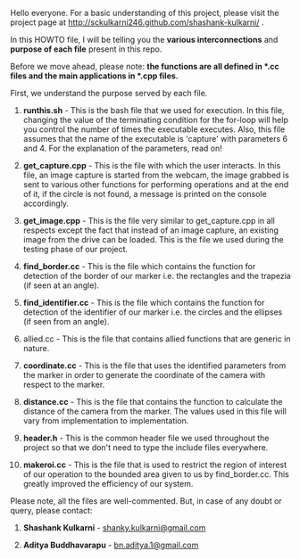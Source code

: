 Hello everyone.
For a basic understanding of this project, please visit the project page at http://sckulkarni246.github.com/shashank-kulkarni/ .

In this HOWTO file, I will be telling you the <strong>various interconnections</strong> and <strong>purpose of each file</strong> present in this repo. 

Before we move ahead, please note: <strong>the functions are all defined in *.cc files and the main applications in *.cpp files.</strong>

First, we understand the purpose served by each file.

1) <strong>runthis.sh</strong> - This is the bash file that we used for execution. In this file, changing the value of the terminating condition for the for-loop will help you control the number of times the executable executes. Also, this file assumes that the name of the executable is 'capture' with parameters 6 and 4. For the explanation of the parameters, read on!

2) <strong>get_capture.cpp</strong> - This is the file with which the user interacts. In this file, an image capture is started from the webcam, the image grabbed is sent to various other functions for performing operations and at the end of it, if the circle is not found, a message is printed on the console accordingly.

3) <strong>get_image.cpp</strong> - This is the file very similar to get_capture.cpp in all respects except the fact that instead of an image capture, an existing image from the drive can be loaded. This is the file we used during the testing phase of our project.

4) <strong>find_border.cc</strong> - This is the file which contains the function for detection of the border of our marker i.e. the rectangles and the trapezia (if seen at an angle).

5) <strong>find_identifier.cc</strong> - This is the file which contains the function for detection of the identifier of our marker i.e. the circles and the ellipses (if seen from an angle).
6) allied.cc - This is the file that contains allied functions that are generic in nature.

7) <strong>coordinate.cc</strong> - This is the file that uses the identified parameters from the marker in order to generate the coordinate of the camera with respect to the marker.

8) <strong>distance.cc</strong> - This is the file that contains the function to calculate the distance of the camera from the marker. The values used in this file will vary from implementation to implementation.

9) <strong>header.h</strong> - This is the common header file we used throughout the project so that we don't need to type the include files everywhere.

10) <strong>makeroi.cc</strong> - This is the file that is used to restrict the region of interest of our operation to the bounded area given to us by find_border.cc. This greatly improved the efficiency of our system.
 
Please note, all the files are well-commented. But, in case of any doubt or query, please contact:

1) <strong>Shashank Kulkarni</strong> - shanky.kulkarni@gmail.com

2) <strong>Aditya Buddhavarapu</strong> - bn.aditya.1@gmail.com